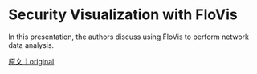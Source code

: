 
# Security Visualization with FloVis

In this presentation, the authors discuss using FloVis to perform network data analysis.

[原文｜original](https://insights.sei.cmu.edu/library/security-visualization-with-flovis/)
        